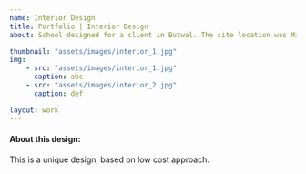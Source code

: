 ```yaml
---
name: Interior Design
title: Portfolio | Interior Design
about: School designed for a client in Butwal. The site location was Manigram, Butwal.

thumbnail: "assets/images/interior_1.jpg"
img: 
    - src: "assets/images/interior_1.jpg"
      caption: abc
    - src: "assets/images/interior_2.jpg"
      caption: def

layout: work
---
```


#### About this design: 
This is a unique design, based on low cost approach.
